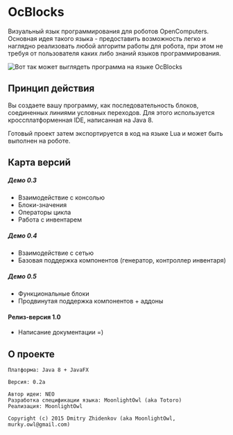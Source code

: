 OcBlocks
========

Визуальный язык программирования для роботов OpenComputers.
Основная идея такого языка - предоставить возможность легко и наглядно 
реализовать любой алгоритм работы для робота, при этом не требуя
от пользователя каких либо знаний языков программирования.

![Вот так может выглядеть программа на языке OcBlocks](https://lh3.googleusercontent.com/-TJ4sT8hLt1Q/VlmzzfsQoII/AAAAAAAABSQ/tdlO-k_R048/s818-Ic42/O-Blocks3.png)

Принцип действия
---------
Вы создаете вашу программу, как последовательность блоков, соединенных линиями условных переходов.
Для этого используется кроссплатформенная IDE, написанная на Java 8.

Готовый проект затем экспортируется в код на языке Lua и может быть выполнен на роботе.

Карта версий
-------
##### Демо 0.3
* Взаимодействие с консолью
* Блоки-значения
* Операторы цикла
* Работа с инвентарем

##### Демо 0.4
* Взаимодействие с сетью
* Базовая поддержка компонентов (генератор, контроллер инвентаря)

##### Демо 0.5
* Функциональные блоки
* Продвинутая поддержка компонентов + аддоны

#### Релиз-версия 1.0
* Написание документации =)

О проекте
---------
    Платформа: Java 8 + JavaFX
    
    Версия: 0.2a

    Автор идеи: NEO
    Разработка спецификации языка: MoonlightOwl (aka Totoro)
    Реализация: MoonlightOwl
    
    Copyright (c) 2015 Dmitry Zhidenkov (aka MoonlightOwl, murky.owl@gmail.com)
